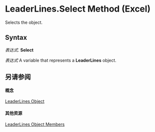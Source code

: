 
# LeaderLines.Select Method (Excel)

Selects the object.


## Syntax

 _表达式_. **Select**

 _表达式_ A variable that represents a **LeaderLines** object.


## 另请参阅


#### 概念


[LeaderLines Object](ff4954f1-6967-9dd8-c9d6-8927d079e995.md)
#### 其他资源


[LeaderLines Object Members](http://msdn.microsoft.com/library/5e6f9149-8ceb-4a18-d964-a1a06fe2ee8d%28Office.15%29.aspx)